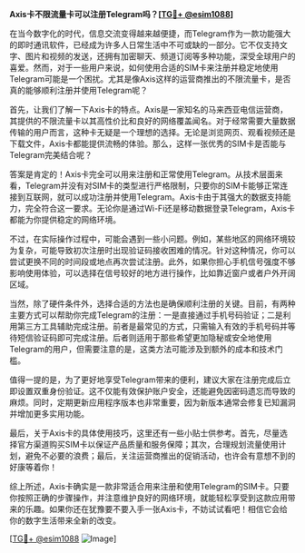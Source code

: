 **Axis卡不限流量卡可以注册Telegram吗？[[TG💪+ @esim1088](https://t.me/s/esim1088)]**

在当今数字化的时代，信息交流变得越来越便捷，而Telegram作为一款功能强大的即时通讯软件，已经成为许多人日常生活中不可或缺的一部分。它不仅支持文字、图片和视频的发送，还拥有加密聊天、频道订阅等多种功能，深受全球用户的喜爱。然而，对于一些用户来说，如何使用合适的SIM卡来注册并稳定地使用Telegram可能是一个困扰。尤其是像Axis这样的运营商推出的不限流量卡，是否真的能够顺利注册并使用Telegram呢？

首先，让我们了解一下Axis卡的特点。Axis是一家知名的马来西亚电信运营商，其提供的不限流量卡以其高性价比和良好的网络覆盖闻名。对于经常需要大量数据传输的用户而言，这种卡无疑是一个理想的选择。无论是浏览网页、观看视频还是下载文件，Axis卡都能提供流畅的体验。那么，这样一张优秀的SIM卡是否能与Telegram完美结合呢？

答案是肯定的！Axis卡完全可以用来注册和正常使用Telegram。从技术层面来看，Telegram并没有对SIM卡的类型进行严格限制，只要你的SIM卡能够正常连接到互联网，就可以成功注册并使用Telegram。Axis卡由于其强大的数据支持能力，完全符合这一要求。无论你是通过Wi-Fi还是移动数据登录Telegram，Axis卡都能为你提供稳定的网络环境。

不过，在实际操作过程中，可能会遇到一些小问题。例如，某些地区的网络环境较为复杂，可能导致初次注册时出现验证码接收困难的情况。针对这种情况，你可以尝试更换不同的时间段或地点再次尝试注册。此外，如果你担心手机信号强度不够影响使用体验，可以选择在信号较好的地方进行操作，比如靠近窗户或者户外开阔区域。

当然，除了硬件条件外，选择合适的方法也是确保顺利注册的关键。目前，有两种主要方式可以帮助你完成Telegram的注册：一是直接通过手机号码验证；二是利用第三方工具辅助完成注册。前者是最常见的方式，只需输入有效的手机号码并等待短信验证码即可完成注册。后者则适用于那些希望更加隐秘或安全地使用Telegram的用户，但需要注意的是，这类方法可能涉及到额外的成本和技术门槛。

值得一提的是，为了更好地享受Telegram带来的便利，建议大家在注册完成后立即设置双重身份验证。这不仅能有效保护账户安全，还能避免因密码遗忘而导致的麻烦。同时，定期更新应用程序版本也非常重要，因为新版本通常会修复已知漏洞并增加更多实用功能。

最后，关于Axis卡的具体使用技巧，这里还有一些小贴士供参考。首先，尽量选择官方渠道购买SIM卡以保证产品质量和服务保障；其次，合理规划流量使用计划，避免不必要的浪费；最后，关注运营商推出的促销活动，也许会有意想不到的好康等着你！

综上所述，Axis卡确实是一款非常适合用来注册和使用Telegram的SIM卡。只要你按照正确的步骤操作，并注意维护良好的网络环境，就能轻松享受到这款应用带来的乐趣。如果你还在犹豫要不要入手一张Axis卡，不妨试试看吧！相信它会给你的数字生活带来全新的改变。

[[TG💪+ @esim1088](https://t.me/s/esim1088) ![Image](https://i.postimg.cc/4NQfJmqS/Snipaste-2025-05-13-00-14-12.png)]